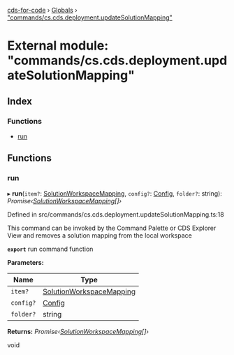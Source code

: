 [cds-for-code](../README.md) › [Globals](../globals.md) › ["commands/cs.cds.deployment.updateSolutionMapping"](_commands_cs_cds_deployment_updatesolutionmapping_.md)

# External module: "commands/cs.cds.deployment.updateSolutionMapping"

## Index

### Functions

* [run](_commands_cs_cds_deployment_updatesolutionmapping_.md#run)

## Functions

###  run

▸ **run**(`item?`: [SolutionWorkspaceMapping](../classes/_components_solutions_solutionworkspacemapping_.solutionworkspacemapping.md), `config?`: [Config](../interfaces/_api_cds_webapi_cdswebapi_.cdswebapi.config.md), `folder?`: string): *Promise‹[SolutionWorkspaceMapping](../classes/_components_solutions_solutionworkspacemapping_.solutionworkspacemapping.md)[]›*

Defined in src/commands/cs.cds.deployment.updateSolutionMapping.ts:18

This command can be invoked by the Command Palette or CDS Explorer View and removes a solution mapping from the local workspace

**`export`** run command function

**Parameters:**

Name | Type |
------ | ------ |
`item?` | [SolutionWorkspaceMapping](../classes/_components_solutions_solutionworkspacemapping_.solutionworkspacemapping.md) |
`config?` | [Config](../interfaces/_api_cds_webapi_cdswebapi_.cdswebapi.config.md) |
`folder?` | string |

**Returns:** *Promise‹[SolutionWorkspaceMapping](../classes/_components_solutions_solutionworkspacemapping_.solutionworkspacemapping.md)[]›*

void
